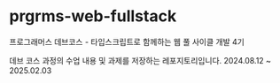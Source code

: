 # prgrms-web-fullstack
프로그래머스 데브코스 - 타입스크립트로 함께하는 웹 풀 사이클 개발 4기

데브 코스 과정의 수업 내용 및 과제를 저장하는 레포지토리입니다.
2024.08.12 ~ 2025.02.03
